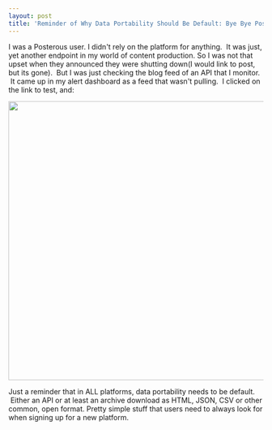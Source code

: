 ```yaml
---
layout: post
title: 'Reminder of Why Data Portability Should Be Default: Bye Bye Posterous'
---
```

<p>I was a Posterous user. I didn't rely on the platform for anything. &nbsp;It was just, yet another endpoint in my world of content production. So I was not that upset when they announced they were shutting down(I would link to post, but its gone). &nbsp;But I was just checking the blog feed of an API that I monitor. &nbsp;It came up in my alert dashboard as a feed that wasn't pulling. &nbsp;I clicked on the link to test, and:</p>
<p><img style="display: block; margin-left: auto; margin-right: auto;" src="https://s3.amazonaws.com/kinlane-productions/api-evangelist/posterous/posterous-spaces-is-no-longer-available.png" alt="" width="550" /></p>
<p>Just a reminder that in ALL platforms, data portability needs to be default. &nbsp;Either an API or at least an archive download as HTML, JSON, CSV or other common, open format. Pretty simple stuff that users need to always look for when signing up for a new platform.</p>